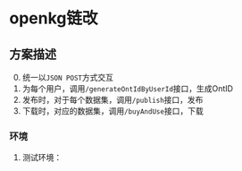 # openkg链改

## 方案描述

0. 统一以`JSON POST`方式交互
1. 为每个用户，调用`/generateOntIdByUserId`接口，生成OntID
2. 发布时，对于每个数据集，调用`/publish`接口，发布
3. 下载时，对应的数据集，调用`/buyAndUse`接口，下载

### 环境

1. 测试环境： 
